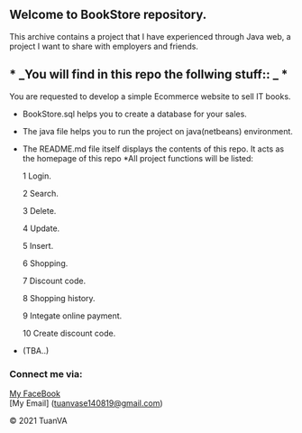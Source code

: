 ## Welcome to BookStore repository.

<!-- 
 [![BookStore | CI process included | © 2021 by TuanVA](https://github.com/TuanVASE140819/test_git/actions/workflows/mathutil-ci-actions.yml/badge.svg)](https://github.com/TuanVASE140819/test_git/actions/workflows/mathutil-ci-actions.yml)   -->
This archive contains a project that I have experienced through Java web, a project I want to share with employers and friends.


## * _You will find in this repo the follwing stuff:: _ *
 You are requested to develop a simple Ecommerce website to sell IT books.
* BookStore.sql helps you to create a database for your sales.
* The java file helps you to run the project on java(netbeans) environment.
* The README.md file itself displays the contents of this repo. It acts as the homepage of this repo
*All project functions will be listed:

  1 Login.
     
 
  2 Search.

  3 Delete.

  4 Update.

  5 Insert.

  6 Shopping.

  7 Discount code.

  8 Shopping history.

  9 Integate online payment.

  10 Create discount code.


* (TBA..) 

### Connect me via:
[My FaceBook](https://www.facebook.com/profile.php?id=100014190151009)  
[My Email] (tuanvase140819@gmail.com)

© 2021 TuanVA

